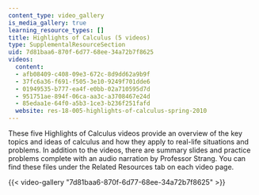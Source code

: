 ```yaml
---
content_type: video_gallery
is_media_gallery: true
learning_resource_types: []
title: Highlights of Calculus (5 videos)
type: SupplementalResourceSection
uid: 7d81baa6-870f-6d77-68ee-34a72b7f8625
videos:
  content:
  - afb08409-c408-09e3-672c-8d9dd62a9b9f
  - 37fc6a36-f691-f505-3e10-9249f701dde6
  - 01949535-b777-ea4f-e0bb-02a710595d7d
  - 951751ae-894f-06ca-aa3c-a3708467e24d
  - 85edaa1e-64f0-a5b3-1ce3-b236f251fafd
  website: res-18-005-highlights-of-calculus-spring-2010
---
```


These five Highlights of Calculus videos provide an overview of the key topics and ideas of calculus and how they apply to real-life situations and problems. In addition to the videos, there are summary slides and practice problems complete with an audio narration by Professor Strang. You can find these files under the Related Resources tab on each video page.

{{< video-gallery "7d81baa6-870f-6d77-68ee-34a72b7f8625" >}}

